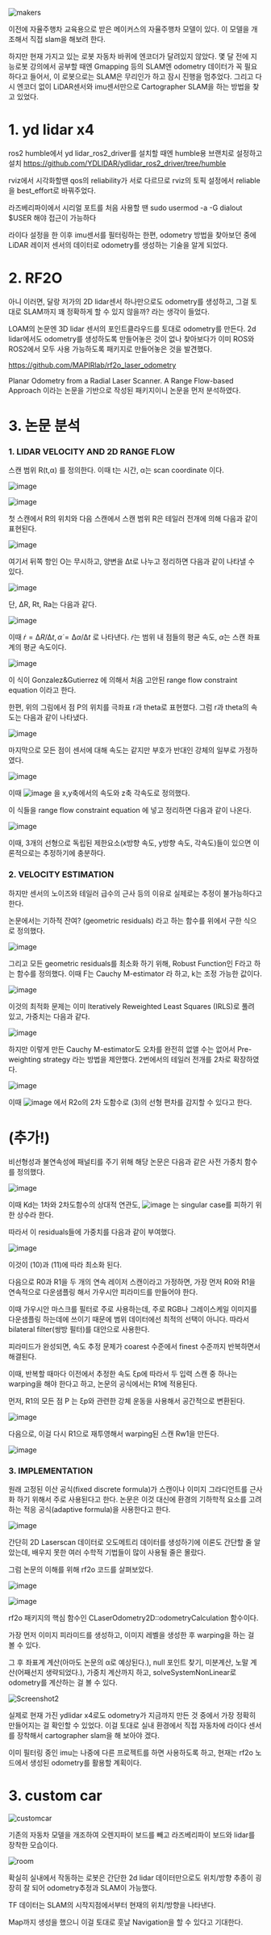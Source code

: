 
![makers](https://github.com/user-attachments/assets/6f040cfa-538c-4613-9866-843d29bf81d0)



이전에 자율주행차 교육용으로 받은 메이커스의 자율주행차 모델이 있다. 이 모델을 개조해서 직접 slam을 해보려 한다.

하지만 현재 가지고 있는 로봇 자동차 바퀴에 엔코더가 달려있지 않았다. 몇 달 전에 지능로봇 강의에서 공부할 때엔 Gmapping 등의 SLAM엔 odometry 데이터가 꼭 필요하다고 들어서, 이 로봇으로는 SLAM은 무리인가 하고 잠시 진행을 멈추었다. 그리고 다시 엔코더 없이 LiDAR센서와 imu센서만으로 Cartographer SLAM을 하는 방법을 찾고 있었다.

# 1. yd lidar x4

ros2 humble에서 yd lidar_ros2_driver를 설치할 때엔 humble용 브랜치로 설정하고 설치
https://github.com/YDLIDAR/ydlidar_ros2_driver/tree/humble

rviz에서 시각화할땐 qos의 reliability가 서로 다르므로 rviz의 토픽 설정에서 reliable을 best_effort로 바꿔주었다.

라즈베리파이에서 시리얼 포트를 처음 사용할 땐 sudo usermod -a -G dialout $USER 해야 접근이 가능하다

라이다 설정을 한 이후 imu센서를 필터링하는 한편, odometry 방법을 찾아보던 중에 LiDAR 레이저 센서의 데이터로 odometry를 생성하는 기술을 알게 되었다.

# 2. RF2O

아니 이러면, 달랑 저가의 2D lidar센서 하나만으로도 odometry를 생성하고, 그걸 토대로 SLAM까지 꽤 정확하게 할 수 있지 않을까? 라는 생각이 들었다.

LOAM의 논문엔 3D lidar 센서의 포인트클라우드를 토대로 odometry를 만든다. 2d lidar에서도 odometry를 생성하도록 만들어놓은 것이 없나 찾아보다가 이미 ROS와 ROS2에서 모두 사용 가능하도록 패키지로 만들어놓은 것을 발견했다.

https://github.com/MAPIRlab/rf2o_laser_odometry

Planar Odometry from a Radial Laser Scanner. A Range Flow-based Approach 이라는 논문을 기반으로 작성된 패키지이니 논문을 먼저 분석하였다.

# 3. 논문 분석


### 1.  LIDAR VELOCITY AND 2D RANGE FLOW

스캔 범위 R(t,α) 를 정의한다. 이때 t는 시간, α는 scan coordinate 이다.

![image](https://github.com/user-attachments/assets/3f331ff4-8fa1-4248-a5dc-e8d20d948c63)

![image](https://github.com/user-attachments/assets/accd11d9-1250-4a39-ac8b-94f00d57d123)

첫 스캔에서 R의 위치와 다음 스캔에서 스캔 범위 R은 테일러 전개에 의해 다음과 같이 표현된다.

![image](https://github.com/user-attachments/assets/434380ef-1cdb-4ad2-893e-597f504caa0a)

여기서 뒤쪽 항인 O는 무시하고, 양변을 Δt로 나누고 정리하면 다음과 같이 나타낼 수 있다.

![image](https://github.com/user-attachments/assets/74896bac-4429-4bc7-a34a-c67e0c08ea59)


단, ΔR, Rt, Ra는 다음과 같다.

![image](https://github.com/user-attachments/assets/b11553a9-731e-42ff-8978-1781fd37a080)

이때 $\dot{r} = ∆R/∆t, \dot{α} = ∆α/∆t$ 로 나타낸다. $\dot{r}$는 범위 내 점들의 평균 속도, $\dot{α}$는 스캔 좌표계의 평균 속도이다.

![image](https://github.com/user-attachments/assets/bf7448c3-f119-4c10-9a09-60413a0c7b4d)

이 식이 Gonzalez&Gutierrez 에 의해서 처음 고안된 range flow constraint equation 이라고 한다.

한편, 위의 그림에서 점 P의 위치를 극좌표 r과 theta로 표현했다. 그럼 r과 theta의 속도는 다음과 같이 나타냈다.

![image](https://github.com/user-attachments/assets/7d99656c-eda8-4396-af0d-ef3a10f0e87f)

마지막으로 모든 점이 센서에 대해 속도는 같지만 부호가 반대인 강체의 일부로 가정하였다.

![image](https://github.com/user-attachments/assets/8cd0b12d-f2a0-4b48-9084-fc825d9f02da)

이때 ![image](https://github.com/user-attachments/assets/67e2ad89-f621-47a9-9b49-679023973ac6) 을 x,y축에서의 속도와 z축 각속도로 정의했다.

이 식들을 range flow constraint equation 에 넣고 정리하면 다음과 같이 나온다.

![image](https://github.com/user-attachments/assets/b64e0763-8dfc-419a-a64a-6f8844166cdf)

이때, 3개의 선형으로 독립된 제한요소(x방향 속도, y방향 속도, 각속도)들이 있으면 이론적으로는 추정하기에 충분하다. 

### 2. VELOCITY ESTIMATION

하지만 센서의 노이즈와 테일러 급수의 근사 등의 이유로 실제로는 추정이 불가능하다고 한다.

논문에서는 기하적 잔여? (geometric residuals) 라고 하는 함수를 위에서 구한 식으로 정의했다.

![image](https://github.com/user-attachments/assets/f166edf8-1451-4d13-9e23-0db3a50b39b8)

그리고 모든 geometric residuals를 최소화 하기 위해, Robust Function인 F라고 하는 함수를 정의했다. 이때 F는 Cauchy M-estimator 라 하고, k는 조정 가능한 값이다.

![image](https://github.com/user-attachments/assets/56660a6f-e26d-4ce8-8ffd-a1ab6442eb52)

이것의 최적화 문제는 이미 Iteratively Reweighted Least Squares (IRLS)로 풀려 있고, 가중치는 다음과 같다.

![image](https://github.com/user-attachments/assets/647653f8-d256-4fca-859d-0f60ab2170a6)

하지만 이렇게 만든 Cauchy M-estimator도 오차를 완전히 없앨 수는 없어서 Pre-weighting strategy 라는 방법을 제안했다. 2번에서의 테일러 전개를 2차로 확장하였다.

![image](https://github.com/user-attachments/assets/da1c8fbd-71a1-4e56-8d2a-2c19a6cfffd0)


이때 ![image](https://github.com/user-attachments/assets/39634410-883c-4284-83cb-fbdf497788be) 에서 R2o의 2차 도함수로 (3)의 선형 편차를 감지할 수 있다고 한다.



# (추가!)

비선형성과 불연속성에 패널티를 주기 위해 해당 논문은 다음과 같은 사전 가중치 함수를 정의했다.

![image](https://github.com/user-attachments/assets/b2ca00e5-b412-48e7-8032-7d820f47da2e)



이때 Kd는 1차와 2차도함수의 상대적 연관도, ![image](https://github.com/user-attachments/assets/b62c980f-bf10-4e85-9e6a-290772844e03) 는 singular case를 피하기 위한 상수라 한다.


따라서 이 residuals들에 가중치를 다음과 같이 부여했다.

![image](https://github.com/user-attachments/assets/e08ba269-8031-4418-871c-62fda9b5decf)

이것이 (10)과 (11)에 따라 최소화 된다.

다음으로 R0과 R1을 두 개의 연속 레이저 스캔이라고 가정하면, 가장 먼저 R0와 R1을 연속적으로 다운샘플링 해서 가우시안 피라미드를 만들어야 한다.

이때 가우시안 마스크를 필터로 주로 사용하는데, 주로 RGB나 그레이스케일 이미지를 다운샘플링 하는데에 쓰이기 때문에 범위 데이터에선 최적의 선택이 아니다. 따라서 bilateral filter(쌍방 필터)를 대안으로 사용한다.

피라미드가 완성되면, 속도 추정 문제가 coarest 수준에서 finest 수준까지 반복하면서 해결된다.

이때, 반복할 때마다 이전에서 추정한 속도 ξp에 따라서 두 입력 스캔 중 하나는 warping을 해야 한다고 하고, 논문의 공식에서는 R1에 적용된다.

먼저, R1의 모든 점 P 는 ξp와 관련한 강체 운동을 사용해서 공간적으로 변환된다.

![image](https://github.com/user-attachments/assets/350de071-3d03-49cf-848e-8f2c3e435a1c)

다음으로, 이걸 다시 R1으로 재투영해서 warping된 스캔 Rw1을 만든다.

![image](https://github.com/user-attachments/assets/38bd1a50-b246-44f7-b616-823c192ca56d)


### 3. IMPLEMENTATION

원래 고정된 이산 공식(fixed discrete formula)가 스캔이나 이미지 그라디언트를 근사화 하기 위해서 주로 사용된다고 한다. 논문은 이것 대신에 환경의 기하학적 요소를 고려하는 적응 공식(adaptive formula)을 사용한다고 한다.

![image](https://github.com/user-attachments/assets/7ebfe682-749c-4d32-a076-c80b3d06930d)











간단히 2D Laserscan 데이터로 오도메트리 데이터를 생성하기에 이론도 간단할 줄 알았는데, 배우지 못한 여러 수학적 기법들이 많이 사용될 줄은 몰랐다. 

그럼 논문의 이해를 위해 rf2o 코드를 살펴보았다.

![image](https://github.com/user-attachments/assets/fa4b55f4-257a-49a3-a7a6-9c1b7964a5c8)

![image](https://github.com/user-attachments/assets/ab5141a8-8842-4f66-bbd6-1e8b7f1e08f8)


rf2o 패키지의 핵심 함수인  CLaserOdometry2D::odometryCalculation 함수이다.

가장 먼저 이미지 피라미드를 생성하고, 이미지 레벨을 생성한 후 warping을 하는 걸 볼 수 있다.

그 후 좌표계 계산(아마도 논문의 α로 예상된다.), null 포인트 찾기, 미분계산, 노말 계산(어째선지 생략되었다.), 가중치 계산까지 하고, solveSystemNonLinear로 odometry를 계산하는 걸 볼 수 있다.



![Screenshot2](https://github.com/user-attachments/assets/07b8cbe4-ca91-486f-ac73-da04c0b3b5ba)

실제로 현재 가진 ydlidar x4로도 odometry가 지금까지 만든 것 중에서 가장 정확히 만들어지는 걸 확인할 수 있었다. 이걸 토대로 실내 환경에서 직접 자동차에 라이다 센서를 장착해서 cartographer slam을 해 보아야 겠다.

이미 필터링 중인 imu는 나중에 다른 프로젝트를 하면 사용하도록 하고, 현재는 rf2o 노드에서 생성된 odometry를 활용할 계획이다.

# 3. custom car

![customcar](https://github.com/user-attachments/assets/9551cdc7-a489-4b5d-ae72-5bcc4c1c343e)


기존의 자동차 모델을 개조하여 오렌지파이 보드를 빼고 라즈베리파이 보드와 lidar를 장착한 모습이다.




![room](https://github.com/user-attachments/assets/8bcfd0a5-6964-42b8-a913-5b8f4f706528)




확실히 실내에서 작동하는 로봇은 간단한 2d lidar 데이터만으로도 위치/방향 추종이 굉장히 잘 되어 odometry추정과 SLAM이 가능했다.

TF 데이터는 SLAM의 시작지점에서부터 현재의 위치/방향을 나타낸다.

Map까지 생성을 했으니 이걸 토대로 훗날 Navigation을 할 수 있다고 기대한다.
 
   
